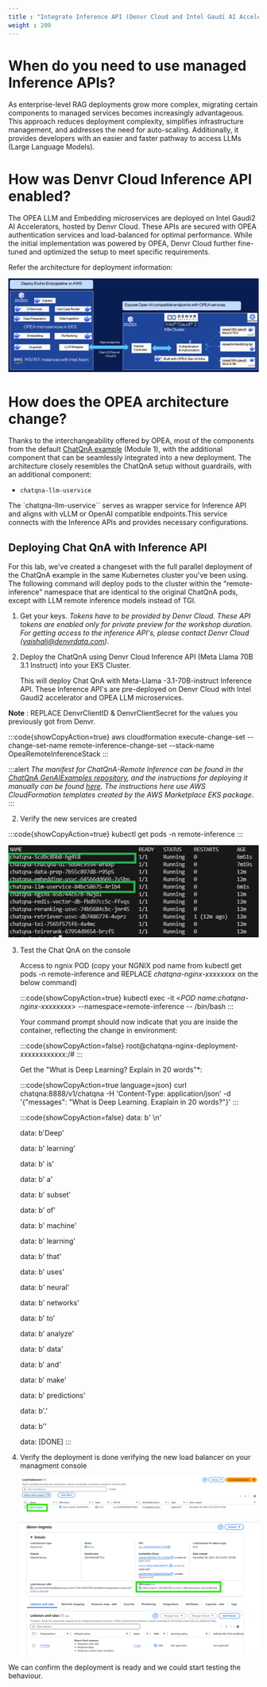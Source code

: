 ```yaml
---
title : "Integrate Inference API (Denvr Cloud and Intel Gaudi AI Accelerator)"
weight : 200
---
```


# When do you need to use managed Inference APIs?

As enterprise-level RAG deployments grow more complex, migrating certain components to managed services becomes increasingly advantageous. This approach reduces deployment complexity, simplifies infrastructure management, and addresses the need for auto-scaling. Additionally, it provides developers with an easier and faster pathway to access LLMs (Large Language Models).

# How was Denvr Cloud Inference API enabled?

The OPEA LLM and Embedding microservices are deployed on Intel Gaudi2 AI Accelerators, hosted by Denvr Cloud. These APIs are secured with OPEA authentication services and load-balanced for optimal performance. While the initial implementation was powered by OPEA, Denvr Cloud further fine-tuned and optimized the setup to meet specific requirements.

Refer the architecture for deployment information:

![Architecture](/static/images/arch.png)

# How does the OPEA architecture change?

Thanks to the interchangeability offered by OPEA, most of the components from the default [ChatQnA example](https://github.com/opea-project/GenAIExamples/tree/main/ChatQnA) (Module 1), with the additional component that can be seamlessly integrated into a new deployment. The architecture closely resembles the ChatQnA setup without guardrails, with an additional component:

- `chatqna-llm-uservice`

The `chatqna-llm-uservice`` serves as wrapper service for Inference API and aligns with vLLM or OpenAI compatible endpoints.This service connects with the Inference APIs and provides necessary configurations.

## Deploying Chat QnA with Inference API

For this lab, we've created a changeset with the full parallel deployment of the ChatQnA example in the same Kubernetes cluster you've been using. The following command will deploy pods to the cluster within the "remote-inference" namespace that are identical to the original ChatQnA pods, except with LLM remote inference models instead of TGI.

1. Get your keys. *Tokens have to be provided by Denvr Cloud. These API tokens are enabled only for private preview for the workshop duration. For getting access to the inference API's, please contact Denvr Cloud (vaishali@denvrdata.com)*.

2. Deploy the ChatQnA using Denvr Cloud Inference API (Meta Llama 70B 3.1 Instruct) into your EKS Cluster. 

    This will deploy Chat QnA with Meta-Llama -3.1-70B-instruct Inference API. These Inference API's are pre-deployed on Denvr Cloud with Intel Gaudi2 accelerator and OPEA LLM microservices.

**Note** : REPLACE DenvrClientID & DenvrClientSecret for the values you previously got from Denvr.

:::code{showCopyAction=true}
aws cloudformation execute-change-set --change-set-name remote-inference-change-set --stack-name OpeaRemoteInferenceStack 
:::

:::alert
*The manifest for *ChatQnA-Remote Inference* can be found in the [ChatQnA GenAIExamples repository](https://github.com/opea-project/GenAIExamples/blob/main/ChatQnA/kubernetes/intel/cpu/xeon/manifest/chatqna-remote-inference.yaml), and the instructions for deploying it manually can be found [here](https://github.com/opea-project/GenAIExamples/tree/main/ChatQnA/kubernetes/intel#deploy-on-xeon-with-remote-llm-model). The instructions here use AWS CloudFormation templates created by the AWS Marketplace EKS package*.
:::

2. Verify the new services are created

:::code{showCopyAction=true}
kubectl get pods -n remote-inference
:::

![namespace](/static/images/pods.png)

3. Test the Chat QnA on the console
    
    Access to ngnix POD (copy your NGNIX pod name from kubectl get pods -n remote-inference and REPLACE *chatqna-nginx-xxxxxxxx* on the below command)

    :::code{showCopyAction=true}
    kubectl exec -it <*POD name:chatqna-nginx-xxxxxxxx*> --namespace=remote-inference -- /bin/bash
    :::

    Your command prompt should now indicate that you are inside the container, reflecting the change in environment:

    :::code{showCopyAction=false}
    root@chatqna-nginx-deployment-xxxxxxxxxxxx:/#
    :::

    Get the "What is Deep Learning? Explain in 20 words"*:

    :::code{showCopyAction=true language=json}
    curl chatqna:8888/v1/chatqna -H 'Content-Type: application/json' -d '{"messages": "What is Deep Learning. Exaplain in 20 words?"}'
    :::

    :::code{showCopyAction=false}
    data: b' \n'

    data: b'Deep'

    data: b' learning'

    data: b' is'

    data: b' a'

    data: b' subset'

    data: b' of'

    data: b' machine'

    data: b' learning'

    data: b' that'

    data: b' uses'

    data: b' neural'

    data: b' networks'

    data: b' to'

    data: b' analyze'

    data: b' data'

    data: b' and'

    data: b' make'

    data: b' predictions'

    data: b'.'

    data: b''

    data: [DONE]
    :::
    
4. Verify the deployment is done verifying the new load balancer on your managment console

    ![Alt tex](/static/images/lb_1_denvr.png)

    ![Alt text](/static/images/lb_2_denvr.png)
  
We can confirm the deployment is ready and we could start testing the behaviour.